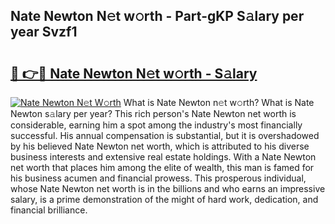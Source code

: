 ## Nate Newton N𝚎t w𝚘rth - Part-gKP S𝚊lary per year Svzf1

# <h2><a href="http://gc34lm.nevu.top/?p=Nate+Newton">🔗 👉🔴 Nate Newton N𝚎t w𝚘rth - S𝚊lary</a></h2>

[![Nate Newton N𝚎t W𝚘rth](https://i.imgur.com/Oavwk0R.jpeg)](http://gc34lm.nevu.top/?p=Nate+Newton)
What is Nate Newton n𝚎t w𝚘rth? What is Nate Newton s𝚊lary per year?
This rich person's Nate Newton net worth is considerable, earning him a spot among the industry's most financially successful. His annual compensation is substantial, but it is overshadowed by his believed Nate Newton net worth, which is attributed to his diverse business interests and extensive real estate holdings. With a Nate Newton net worth that places him among the elite of wealth, this man is famed for his business acumen and financial prowess. This prosperous individual, whose Nate Newton net worth is in the billions and who earns an impressive salary, is a prime demonstration of the might of hard work, dedication, and financial brilliance.
